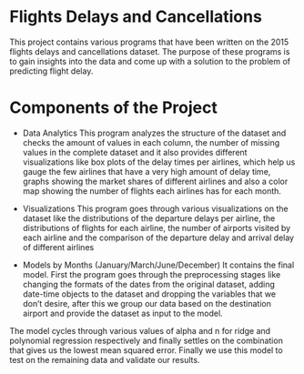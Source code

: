 # Flights Delays and Cancellations
This project contains various programs that have been written on the 2015 flights delays and cancellations dataset. The purpose of these programs is to gain insights into the data and come up with a solution to the problem of predicting flight delay.

# Components of the Project
- Data Analytics
This program analyzes the structure of the dataset and checks the amount of values in each column, the number of missing values in the complete dataset and it also provides different visualizations like box plots of the delay times per airlines, which help us gauge the few airlines that have a very high amount of delay time, graphs showing the market shares of different airlines and also a color map showing the number of flights each airlines has for each month.

- Visualizations 
This program goes through various visualizations on the dataset like the distributions of the departure delays per airline, the distributions of flights for each airline, the number of airports visited by each airline and the comparison of the departure delay and arrival delay of different airlines

- Models by Months (January/March/June/December)
It contains the final model. First the program goes through the preprocessing stages like changing the formats of the dates from the original dataset, adding date-time objects to the dataset and dropping the variables that we don’t desire, after this we group our data based on the destination airport and provide the dataset as input to the model.

The model cycles through various values of alpha and n for ridge and polynomial regression respectively and finally settles on the combination that gives us the lowest mean squared error. Finally we use this model to test on the remaining data and validate our results. 
